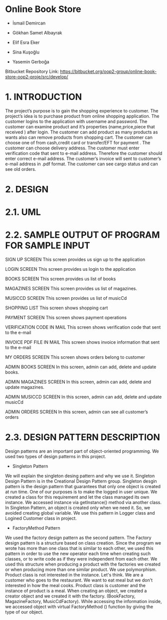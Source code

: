 # Online Book Store
* İsmail Demircan

* Gökhan Samet Albayrak

* Elif Esra Eker

* Sina Kuşoğlu

* Yasemin Gerboğa

 Bitbucket Repository Link:
https://bitbucket.org/oop2-group/online-book-store-oop2-proje/src/develop/

# 1. INTRODUCTION
The project’s purpose is to gain the shopping experience to customer. The project’s idea is to
purchase product from online shopping application. The customer logins to the application with
username and password. The customer can examine product and it’s properties
(name,price,piece that received ) after login. The customer can add product as many products
as wants also can remove products from shopping cart. The customer can choose one of from
cash,credit card or transfer/EFT for payment . The customer can choose delivery address. The
customer must enter verification code that sent to e-mail address. Therefore the customer should
enter correct e-mail address. The customer’s invoice will sent to customer’s e-mail address in
.pdf format. The customer can see cargo status and can see old orders.

# 2. DESIGN
# 2.1. UML
# 2.2. SAMPLE OUTPUT OF PROGRAM FOR SAMPLE INPUT 
SIGN UP SCREEN
This screen provides us sign up to the application

LOGIN SCREEN
This screen provides us login to the application

BOOKS SCREEN
This screen provides us list of books

MAGAZINES SCREEN
This screen provides us list of magazines.

MUSICCD SCREEN
This screen provides us list of musicCd

SHOPPING LIST
This screen shows shopping cart

PAYMENT SCREEN
This screen shows payment operations 

VERIFICATION CODE IN MAIL
This screen shows verification code that sent to the e-mail

INVOICE PDF FILE IN MAIL
This screen shows invoice information that sent to the e-mail

MY ORDERS SCREEN
This screen shows orders belong to customer

ADMIN BOOKS SCREEN
In this screen, admin can add, delete and update books.

ADMIN MAGAZINES SCREEN
In this screen, admin can add, delete and update magazines.

ADMIN MUSICCD SCREEN
In this screen, admin can add, delete and update musicCd

ADMIN ORDERS SCREEN
In this screen, admin can see all customer’s orders

# 2.3. DESIGN PATTERN DESCRIPTION
Design patterns are an important part of object-oriented programming. We used two types of
design patterns in this project.


* Singleton Pattern

We will explain the singleton desing pattern and why we use it. Singleton Design Pattern is in
the Creational Design Pattern group. Singleton desgin pattern is the design pattern that
guarantees that only one object is created at run time. One of our purposes is to make the logged
in user unique. We created a class for this requirement and let the class managed its own
instance. We accessed instance via getInstance() method via another class. In Singleton Pattern,
an object is created only when we need it. So, we avoided creating global variable. We use this
pattern in Logger class and Logined Customer class in project.

* FactoryMethod Pattern

We used the factory design pattern as the second pattern. The Factory design pattern is a
structure based on class creation. Since the program we wrote has more than one class that is
similar to each other, we used this pattern in order to use the new operator each time when
creating such classes, or to write code as if they were independent from each other. We used
this structure when producing a product with the factories we created or when producing more
than one similar product. We use polymorphism. Product class is not interested in the instance.
Let's think. We are a customer who goes to the restaurant. We want to eat meal but we don't
interested in how the meal cooks. Product class is customer and the instance of product is a
meal. When creating an object, we created a creator object and we created it with the factory.
(BookFactory, MagazineFactory, MusicCdFactory). While accessing the information inside,
we accessed object with virtual FactoryMethod () function by giving the type of our object.

